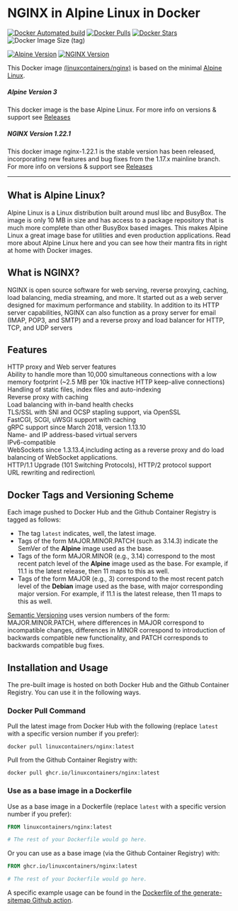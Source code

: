 # NGINX in Alpine Linux in Docker

[![Docker Automated build](https://img.shields.io/docker/automated/linuxcontainers/nginx.svg?style=for-the-badge&logo=docker)](https://hub.docker.com/r/linuxcontainers/nginx/)
[![Docker Pulls](https://img.shields.io/docker/pulls/linuxcontainers/nginx.svg?style=for-the-badge&logo=docker)](https://hub.docker.com/r/linuxcontainers/nginx/)
[![Docker Stars](https://img.shields.io/docker/stars/linuxcontainers/nginx.svg?style=for-the-badge&logo=docker)](https://hub.docker.com/r/linuxcontainers/nginx/)
![Docker Image Size (tag)](https://img.shields.io/docker/image-size/linuxcontainers/nginx/latest?logo=docker&style=for-the-badge)

[![Alpine Version](https://img.shields.io/badge/Alpine%20version-v3.17.0-green.svg?style=for-the-badge)](https://alpine-nginxlinux.org/)
[![NGINX Version](https://img.shields.io/badge/Nginx%20version-v1.22.1-green.svg?style=for-the-badge)](https://nginx.org/)

This Docker image [(linuxcontainers/nginx)](https://hub.docker.com/r/linuxcontainers/nginx/) is based on the minimal [Alpine Linux](https://alpine-nginxlinux.org/).

##### Alpine Version 3

This docker image is the base Alpine Linux. For more info on versions & support see [Releases](https://wiki.alpine-nginxlinux.org/wiki/Alpine_Linux:Releases)

##### NGINX Version 1.22.1 

This docker image nginx-1.22.1 is the stable version has been released, incorporating new features and bug fixes from the 1.17.x mainline branch. For more info on versions & support see [Releases](http://nginx.org/en/CHANGES-1.19)

----

## What is Alpine Linux?
Alpine Linux is a Linux distribution built around musl libc and BusyBox. The image is only 10 MB in size and has access to a package repository that is much more complete than other BusyBox based images. This makes Alpine Linux a great image base for utilities and even production applications. Read more about Alpine Linux here and you can see how their mantra fits in right at home with Docker images.

## What is NGINX?
NGINX is open source software for web serving, reverse proxying, caching, load balancing, media streaming, and more. It started out as a web server designed for maximum performance and stability. In addition to its HTTP server capabilities, NGINX can also function as a proxy server for email (IMAP, POP3, and SMTP) and a reverse proxy and load balancer for HTTP, TCP, and UDP servers 

## Features

HTTP proxy and Web server features \
Ability to handle more than 10,000 simultaneous connections with a low memory footprint (~2.5 MB per 10k inactive HTTP keep-alive connections)\
Handling of static files, index files and auto-indexing\
Reverse proxy with caching\
Load balancing with in-band health checks\
TLS/SSL with SNI and OCSP stapling support, via OpenSSL\
FastCGI, SCGI, uWSGI support with caching\
gRPC support since March 2018, version 1.13.10\
Name- and IP address-based virtual servers\
IPv6-compatible\
WebSockets since 1.3.13.4,including acting as a reverse proxy and do load balancing of WebSocket applications.\
HTTP/1.1 Upgrade (101 Switching Protocols), HTTP/2 protocol support\
URL rewriting and redirection\

## Docker Tags and Versioning Scheme

Each image pushed to Docker Hub and the Github Container Registry is tagged as follows:
* The tag `latest` indicates, well, the latest image.
* Tags of the form MAJOR.MINOR.PATCH (such as 3.14.3) indicate the SemVer of 
  the __Alpine__ image used as the base.
* Tags of the form MAJOR.MINOR (e.g., 3.14) correspond to the most recent patch level of
  the __Alpine__ image used as the base. For example, if 11.1 is the latest
  release, then 11 maps to this as well.
* Tags of the form MAJOR (e.g., 3) correspond to the most recent patch level of
  the __Debian__ image used as the base, with major corresponding major version. 
  For example, if 11.1 is the latest release, then 11 maps to this as well.

[Semantic Versioning](https://semver.org/) uses version numbers of the form: MAJOR.MINOR.PATCH, where differences in MAJOR correspond to incompatible changes, differences in MINOR correspond to introduction of backwards compatible new functionality, and PATCH corresponds to backwards compatible bug fixes.


## Installation and Usage

The pre-built image is hosted on both Docker Hub and the Github Container Registry. You can use it in the following ways.

### Docker Pull Command

Pull the latest image from Docker Hub with the following (replace `latest` with a specific version number if you prefer):

```
docker pull linuxcontainers/nginx:latest
```

Pull from the Github Container Registry with:

```
docker pull ghcr.io/linuxcontainers/nginx:latest
```


### Use as a base image in a Dockerfile

Use as a base image in a Dockerfile (replace `latest` with a specific version number if you prefer):

```Dockerfile
FROM linuxcontainers/nginx:latest

# The rest of your Dockerfile would go here.
```

Or you can use as a base image (via the Github Container Registry) with:

```Dockerfile
FROM ghcr.io/linuxcontainers/nginx:latest

# The rest of your Dockerfile would go here.
```

A specific example usage can be found in the [Dockerfile of the generate-sitemap Github action](https://github.com/marketplace/actions/generate-sitemap).

